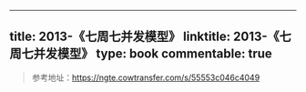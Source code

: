 
---
title: 2013-《七周七并发模型》
linktitle: 2013-《七周七并发模型》
type: book
commentable: true
---

> 参考地址：https://ngte.cowtransfer.com/s/55553c046c4049

    